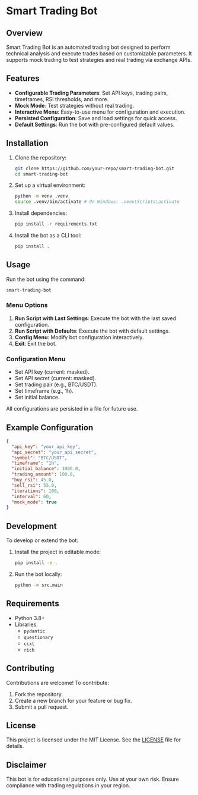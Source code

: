 # Smart Trading Bot

## Overview

Smart Trading Bot is an automated trading bot designed to perform technical analysis and execute trades based on customizable parameters. It supports mock trading to test strategies and real trading via exchange APIs.

## Features

- **Configurable Trading Parameters**: Set API keys, trading pairs, timeframes, RSI thresholds, and more.
- **Mock Mode**: Test strategies without real trading.
- **Interactive Menu**: Easy-to-use menu for configuration and execution.
- **Persisted Configuration**: Save and load settings for quick access.
- **Default Settings**: Run the bot with pre-configured default values.

## Installation

1. Clone the repository:
   ```bash
   git clone https://github.com/your-repo/smart-trading-bot.git
   cd smart-trading-bot
   ```

2. Set up a virtual environment:
   ```bash
   python -m venv .venv
   source .venv/bin/activate # On Windows: .venv\Scripts\activate
   ```

3. Install dependencies:
   ```bash
   pip install -r requirements.txt
   ```

4. Install the bot as a CLI tool:
   ```bash
   pip install .
   ```

## Usage

Run the bot using the command:
```bash
smart-trading-bot
```

### Menu Options

1. **Run Script with Last Settings**: Execute the bot with the last saved configuration.
2. **Run Script with Defaults**: Execute the bot with default settings.
3. **Config Menu**: Modify bot configuration interactively.
4. **Exit**: Exit the bot.

### Configuration Menu

- Set API key (current: masked).
- Set API secret (current: masked).
- Set trading pair (e.g., BTC/USDT).
- Set timeframe (e.g., 1h).
- Set initial balance.

All configurations are persisted in a file for future use.

## Example Configuration

```json
{
  "api_key": "your_api_key",
  "api_secret": "your_api_secret",
  "symbol": "BTC/USDT",
  "timeframe": "1h",
  "initial_balance": 1000.0,
  "trading_amount": 100.0,
  "buy_rsi": 45.0,
  "sell_rsi": 55.0,
  "iterations": 100,
  "interval": 60,
  "mock_mode": true
}
```

## Development

To develop or extend the bot:

1. Install the project in editable mode:
   ```bash
   pip install -e .
   ```

2. Run the bot locally:
   ```bash
   python -m src.main
   ```

## Requirements

- Python 3.8+
- Libraries:
  - `pydantic`
  - `questionary`
  - `ccxt`
  - `rich`

## Contributing

Contributions are welcome! To contribute:

1. Fork the repository.
2. Create a new branch for your feature or bug fix.
3. Submit a pull request.

## License

This project is licensed under the MIT License. See the [LICENSE](LICENSE) file for details.

## Disclaimer

This bot is for educational purposes only. Use at your own risk. Ensure compliance with trading regulations in your region.

